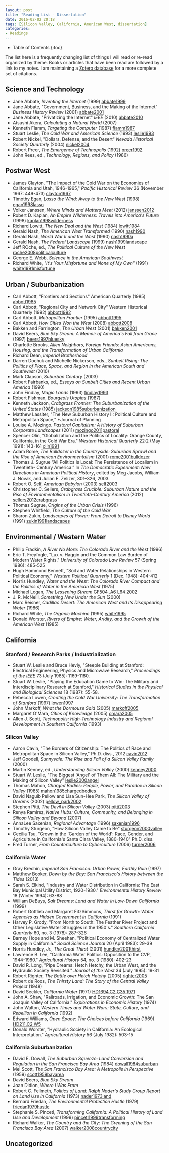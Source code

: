 ```yaml
---
layout: post
title: "Reading List - Dissertation"
date: 2016-02-02 20:18
tags: [Silicon Valley, California, American West, dissertation]
categories:
- Readings
...
```


* Table of Contents
{:toc}

The list here is a frequently changing list of things I will read or re-read organized by theme. Books or articles that have been read are followed by a link to my notes. I am maintaining a [Zotero database](http://zotero.org/hepplerj) for a more complete set of citations.

Science and Technology
----------------------

- Jane Abbate, *Inventing the Internet* (1999) [abbate1999]()
- Jane Abbate, "Government, Business, and the Making of the Internet" *Business History Review* (2001) [abbate2001]()
- Jane Abbate, "Privatizing the Internet" *IEEE* (2010) [abbate2010]()
- Atsushi Akera, *Calculating a Natural World* (2007)
- Kenneth Flamm, *Targeting the Computer* (1987) [flamm1987]()
- Stuart Leslie, *The Cold War and American Science* (1993) [leslie1993]()
- Robert Nickel, "Dollars, Defense, and the Desert" *Nevada Historical Society Quarterly* (2004) [nickel2004]()
- Robert Preer, *The Emergence of Technopolis* (1992) [preer1992]()
- John Rees, ed., *Technology, Regions, and Policy* (1986)

Postwar West
------------

- James Clayton, "The Impact of the Cold War on the Economies of California and Utah, 1946-1965," *Pacific Historical Review* 36 (November 1967: 449-473) [clayton1967]()
- Timothy Egan, *Lasso the Wind: Away to the New West* (1998) [egan1998lasso]()
- Volker Janssen, *Where Minds and Matters Meet* (2012) [janssen2012]()
- Robert D. Kaplan, *An Empire Wilderness: Travels into America's Future* (1998) [kaplan1998wilderness]()
- Richard Lowitt, *The New Deal and the West* (1984) [lowitt1984]()
- Gerald Nash, *The American West Transformed* (1990) [nash1990]()
- Gerald Nash, *World War II and the West* (1990) [nash1990a]()
- Gerald Nash, *The Federal Landscape* (1999) [nash1999landscape]()
- Jeff ROche, ed., *The Political Culture of the New West* [roche2008politicalculture]()
- George E. Webb, *Science in the American Southwest*
- Richard White, *"It's Your Misfortune and None of My Own"* (1991) [white1991misfortune]()

Urban / Suburbanization
-----------------------

- Carl Abbott, "Frontiers and Sections" American Quarterly (1985) [abbott1985]()
- Carl Abbott, "Regional City and Network City" Western Historical Quarterly (1992) [abbott1992]()
- Carl Abbott, *Metropolitan Frontier* (1995) [abbott1995]()
- Carl Abbott, *How Cities Won the West* (2008) [abbott2008]()
- Bakken and Farrington, *The Urban West* (2001) [bakken2001]()
- David Beers, *Blue Sky Dream: A Memoir of America's Fall from Grace* (1997) [beers1997bluesky]()
- Charlotte Brooks, *Alien Neighbors, Foreign Friends: Asian Americans, Housing, and the Transformation of Urban California*
- Richard Dean, *Imperial Brotherhood*
- Darren Dochuk and Michelle Nickerson, eds., *Sunbelt Rising: The Politics of Place, Space, and Region in the American South and Southwest* (2010)
- Mark Clapson, *Suburban Century* (2003)
- Robert Fairbanks, ed., *Essays on Sunbelt Cities and Recent Urban America* (1990)
- John Findlay, *Magic Lands* (1993) [findlay1993]()
- Robert Fishman, *Bourgeois Utopias* (1987)
- Kenneth Jackson, *Crabgrass Frontier: The Suburbanization of the United States* (1985) [jackson1985suburbanization]()
- Matthew Lassiter, "The New Suburban History II: Political Culture and Metropolitan Space," *Journal of Planning
- Louise A. Mozingo. *Pastoral Capitalism: A History of Suburban Corporate Landscapes* (2011) [mozingo2011pastoral]()
- Spencer Olin, "Globalization and the Politics of Locality: Orange County, California, in the Cold War Era." *Western Historical Quarterly* 22:2 (May 1991): 143-161 [olin1991]()
- Adam Rome, *The Bulldozer in the Countryside: Suburban Sprawl and the Rise of American Environmentalism* (2001) [rome2001bulldozer]()
- Thomas J. Sugrue “All Politics Is Local: The Persistence of Localism in Twentieth-
Century America.” In *The Democratic Experiment: New Directions in American Political History*, edited by Meg Jacobs, William J. Novak, and Julian E. Zelizer, 301–326, 2003.
- Robert O. Self, *American Babylon* (2003) [self2003]()
- Christopher C. Sellers, *Crabgrass Crucible: Suburban Nature and the Rise of Environmentalism in Twentieth-Century America* (2012) [sellers2012crabgrass]()
- Thomas Sugrue, *Origins of the Urban Crisis* (1996)
- Stephen Whitfield, *The Culture of the Cold War*
- Sharon Zukin, *Landscapes of Power: From Detroit to Disney World* (1991) [zukin1991landscapes]()

Environmental / Western Water
-----------------------------

- Philip Fradkin, *A River No More: The Colorado River and the West* (1996)
- Eric T. Freyfogle, "Lux v. Haggin and the Common Law Burden of Modern Water Rights." *University of Colorado Law Review* 57 (Spring 1986): 485-525
- Hugh Hammond Bennett, "Soil and Water Relationships in Western Political Economy," *Western Political Quarterly* 1 (Dec. 1948): 404-412
- Norris Hundley, *Water and the West: The Colorado River Compact and the Politics of Water in the American West* (1975)
- Michael Logan, *The Lessening Stream* [GF504 .A6 L64 2002](http://searchworks.stanford.edu/view/4761811)
- J. R. McNeill, *Something New Under the Sun* (2000)
- Marc Reisner, *Cadillac Desert: The American West and Its Disappearing Water* (1986)
- Richard White, *The Organic Machine* (1995) [white1995]()
- Donald Worster, *Rivers of Empire: Water, Aridity, and the Growth of the American West* (1985)

## California

### Stanford / Research Parks / Industrialization

- Stuart W. Leslie and Bruce Hevly, "Steeple Building at Stanford: Electrical Engineering, Physics and Microwave Research," *Proceedings of the IEEE* 73 (July 1985): 1169-1180.
- Stuart W. Leslie, "Playing the Education Game to Win: The Military and Interdisciplinary Research at Stanford," *Historical Studies in the Physical and Biological Sciences* 18 (1987): 55-58.
- Rebecca Lowen, *Creating the Cold War University: The Transformation of Stanford* (1997) [lowen1997]()
- John Markoff, *What the Dormouse Said* (2005) [markoff2005]()
- Margaret O'Mara, *Cities of Knowledge* (2005) [omara2005]()
- Allen J. Scott, *Technopolis: High-Technology Industry and Regional Development in Southern California* (1993)

### Silicon Valley

- Aaron Cavin, "The Borders of Citizenship: The Politics of Race and Metropolitan Space in Silicon Valley," Ph.D. diss., 2012 [cavin2012]()
- Jeff Goodell, *Sunnyvale: The Rise and Fall of a Silicon Valley Family* (2000)
- Martin Kenney, ed., *Understanding Silicon Valley* (2000) [kenney2000]()
- Stuart W. Leslie, "The Biggest 'Angel' of Them All: The Military and the Making of Silicon Valley" [leslie2000angel]()
- Thomas Mahon, *Charged Bodies: People, Power, and Paradox in Silicon Valley* (1985) [mahon1985chargedbodies]()
- David Naguib Pellow and Lisa Sun-Hee Park, *The Silicon Valley of Dreams* (2002) [pellow_park2002]()
- Stephen Pitti, *The Devil in Silicon Valley* (2003) [pitti2003]()
- Renya Ramirez, *Native Hubs: Culture, Community, and Belonging in Silicon Valley and Beyond* (2007)
- AnnaLee Saxenian, *Regional Advantage* (1996) [saxenian1996]()
- Timothy Sturgeon, "How Silicon Valley Came to Be" [sturgeon2000valley]()
- Cecilia Tsu, "Grown in the 'Garden of the World': Race, Gender, and Agriculture in California's Santa Clara Valley, 1880-1940" Ph.D. diss.
- Fred Turner, *From Counterculture to Cyberculture* (2006) [turner2006]()

### California Water

- Gray Brechin, *Imperial San Francisco: Urban Power, Earthly Ruin* (1997)
- Matthew Booker, *Down by the Bay: San Francisco's History between the Tides* (2013)
- Sarah S. Elkind, "Industry and Water Distribution in California: The East Bay Municipal Utility District, 1920-1930." *Environmental History Review* 18 (Winter 1994): 63-88
- William DeBuys, *Salt Dreams: Land and Water in Low-Down California* (1999)
- Robert Gottlieb and Margaret FitzSimmons, *Thirst for Growth: Water Agencies as Hidden Government in California* (1991)
- Harvey P. Grody, "From North to South: The Feather River Project and Other Legislative Water Struggles in the 1950's." *Southern California Quarterly* 60, no. 3 (1978): 287-326
- Barney Hope and M. Sheehan, "Political Economy of Centralized Water Supply in California." *Social Science Journal* 20 (April 1983): 29-39
- Norris Hundley, Jr., *The Great Thirst* (2001) [hundley2001thirst]()
- Lawrence B. Lee, "California Water Politics: Opposition to the CVP, 1944-1980." *Agricultural History* 54, no. 3 (1980): 402-23
- David R. Long, "Pipe Dreams: Hetch Hetchy, the Urban West, and the Hydraulic Society Revisited." *Journal of the West* 34 (July 1995): 19-31
- Robert Righter, *The Battle over Hetch Hetchy* (2005) [righter2005]()
- Robert de Roos, *The Thirsty Land: The Story of the Central Valley Project* (1948)
- David Seckler, *California Water* (1971) [HD1694.C2 C35 1971](http://searchworks.stanford.edu/view/1814485)
- John A. Shaw, "Railroads, Irrigation, and Economic Growth: The San Joaquin Valley of California." *Explorations in Economic History* (1974)
- John Walton, *Western Times and Water Wars: State, Culture, and Rebellion in California* (1992)
- Edward Williams, *Open Space: The Choices before California* (1969) [HD211.C2 W5](http://searchworks.stanford.edu/view/109894)
- Donald Worster, "Hydraulic Society in California: An Ecological Interpretation." *Agricultural History* 56 (July 1982): 503-15

### California Suburbanization

- David E. Dowall, *The Suburban Squeeze: Land Conversion and Regulation in the San Francisco Bay Area* (1984) [dowall1984suburban]()
- Mel Scott, *The San Francisco Bay Area: A Metropolis in Perspective* (1959) [scott1959bayarea]()
- David Beers, *Blue Sky Dream*
- Joan Didion, *Where I Was From*
- Robert C. Fellmeth, *Politics of Land: Ralph Nader's Study Group Report on Land Use in California* (1973) [nader1973land]()
- Bernard Friedan, *The Environmental Protection Hustle* (1979) [friedan1979hustle]()
- Stephanie S. Pincetl, *Transforming California: A Political History of Land Use and Development* (1999) [pincetl1999transforming]()
- Richard Walker, *The Country and the City: The Greening of the San Francisco Bay Area* (2007) [walker2008countrycity]()

Uncategorized
-------------
